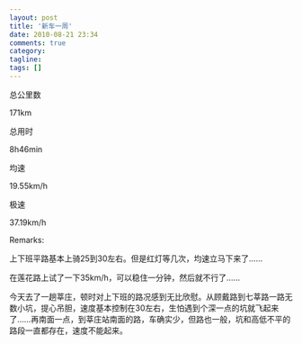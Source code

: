 ```yaml
---
layout: post
title: '新车一周'
date: 2010-08-21 23:34
comments: true
category: 
tagline: 
tags: []
---
```

    

总公里数

171km

总用时

8h46min

均速

19.55km/h

极速

37.19km/h

  

  

Remarks:

上下班平路基本上骑25到30左右。但是红灯等几次，均速立马下来了……

  

在莲花路上试了一下35km/h，可以稳住一分钟，然后就不行了……

  

今天去了一趟莘庄，顿时对上下班的路况感到无比欣慰。从顾戴路到七莘路一路无数小坑，提心吊胆，速度基本控制在30左右，生怕遇到个深一点的坑就飞起来了……再南面一点，到莘庄站南面的路，车确实少，但路也一般，坑和高低不平的路段一直都存在，速度不能起来。

